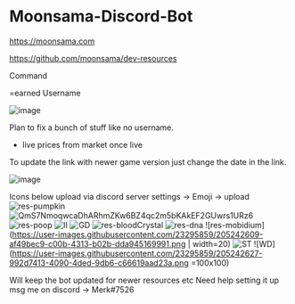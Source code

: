 # Moonsama-Discord-Bot
https://moonsama.com 

https://github.com/moonsama/dev-resources

Command

=earned Username

![image](https://user-images.githubusercontent.com/23295859/204121732-12f1b16d-ab4b-41b6-9e66-c971744cb851.png)

Plan to fix a bunch of stuff like no username.

+ live prices from market once live

To update the link with newer game version just change the date in the link.

![image](https://user-images.githubusercontent.com/23295859/205242252-b355a45c-05a1-43ad-b479-9b73d2e20b87.png)


Icons below upload via discord server settings -> Emoji -> upload
![res-pumpkin](https://user-images.githubusercontent.com/23295859/205242439-92d63e9e-ab43-4251-924f-79995a9b26e0.png)
![QmS7NmoqwcaDhARhmZKw6BZ4qc2m5bKAkEF2GUwrs1URz6](https://user-images.githubusercontent.com/23295859/205242456-5b9e588e-134d-49ca-a19c-b8949a60c4c6.png)
![res-poop](https://user-images.githubusercontent.com/23295859/205242482-6e3320a5-e980-4619-af92-8e6e28d1b2f2.png)
![II](https://user-images.githubusercontent.com/23295859/205242564-e894398a-bbe3-4454-aee8-5b2078b28929.png)
![GD](https://user-images.githubusercontent.com/23295859/205242574-c1182b5b-7be2-4aa7-b678-8cf5420a8692.png)
![res-bloodCrystal](https://user-images.githubusercontent.com/23295859/205242578-ea0eed34-1ab0-4f36-9a04-c65d92c5c390.png)
![res-dna](https://user-images.githubusercontent.com/23295859/205242594-903ee5c9-5ff8-49d9-973c-a860ba22c2e0.png)
![res-mobidium](https://user-images.githubusercontent.com/23295859/205242609-af49bec9-c00b-4313-b02b-dda945169991.png | width=20)
![ST](https://user-images.githubusercontent.com/23295859/205242619-6d57c3da-9fff-483d-a155-0ccf4a488adf.png)
![WD](https://user-images.githubusercontent.com/23295859/205242627-992d7413-4090-4ded-9db6-c66619aad23a.png =100x100)


Will keep the bot updated for newer resources etc
Need help setting it up msg me on discord -> Merk#7526
